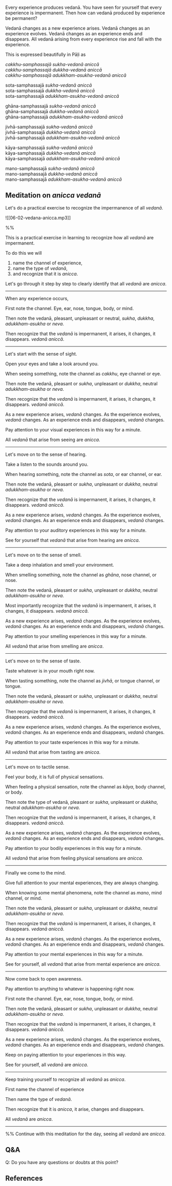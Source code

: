 Every experience produces vedanā. You have seen for yourself that every experience is impermanent. Then how can vedanā produced by experience be permanent?

Vedanā changes as a new experience arises. Vedanā changes as an experience evolves. Vedanā changes as an experience ends and disappears. All vedanā arising from every experience rise and fall with the experience. 

This is expressed beautifully in Pāḷi as

*cakkhu-samphassajā* *sukha-vedanā* *aniccā*  
*cakkhu-samphassajā* *dukkha-vedanā* *aniccā*  
*cakkhu-samphassajā* *adukkham-asukha-vedanā* *aniccā*  

sota-samphassajā *sukha-vedanā* *aniccā*  
sota-samphassajā *dukkha-vedanā* *aniccā*  
sota-samphassajā *adukkham-asukha-vedanā* *aniccā*  

ghāna-samphassajā *sukha-vedanā* *aniccā*  
ghāna-samphassajā *dukkha-vedanā* *aniccā*  
ghāna-samphassajā *adukkham-asukha-vedanā* *aniccā*  

jivhā-samphassajā *sukha-vedanā* *aniccā*  
jivhā-samphassajā *dukkha-vedanā* *aniccā*  
jivhā-samphassajā *adukkham-asukha-vedanā* *aniccā*  

kāya-samphassajā *sukha-vedanā* *aniccā*  
kāya-samphassajā *dukkha-vedanā* *aniccā*  
kāya-samphassajā *adukkham-asukha-vedanā* *aniccā*  

mano-samphassajā *sukha-vedanā* *aniccā*  
mano-samphassajā *dukkha-vedanā* *aniccā*  
mano-samphassajā *adukkham-asukha-vedanā* *aniccā*  

## Meditation on *anicca *vedanā**

Let's do a practical exercise to recognize the impermanence of all *vedanā*.

![[06-02-vedana-anicca.mp3]]

%%

This is a practical exercise in learning to recognize how all *vedanā* are impermanent. 

To do this we will 
1. name the channel of experience,
2. name the type of *vedanā*,
3. and recognize that it is *anicca*.

Let's go through it step by step to clearly identify that all *vedanā* are *anicca*.

---

When any experience occurs, 

First note the channel. Eye, ear, nose, tongue, body, or mind. 

Then note the vedanā, pleasant, unpleasant or neutral, *sukha*, *dukkha*, *adukkham-asukha* or *neva*.

Then recognize that the *vedanā* is impermanent, it arises, it changes, it disappears. *vedanā aniccā*.

---

Let's start with the sense of sight. 

Open your eyes and take a look around you. 

When seeing something, note the channel as *cakkhu*, eye channel or eye.

Then note the vedanā, pleasant or *sukha*, unpleasant or *dukkha*, neutral *adukkham-asukha* or *neva*.

Then recognize that the *vedanā* is impermanent, it arises, it changes, it disappears. *vedanā aniccā*.

As a new experience arises, *vedanā* changes. As the experience evolves, *vedanā* changes. As an experience ends and disappears, *vedanā* changes.

Pay attention to your visual experiences in this way for a minute.

All *vedanā* that arise from seeing are *anicca*.

---
Let's move on to the sense of hearing. 

Take a listen to the sounds around you.

When hearing something, note the channel as *sota*, or ear channel, or ear. 

Then note the vedanā, pleasant or *sukha*, unpleasant or *dukkha*, neutral *adukkham-asukha* or *neva*.

Then recognize that the *vedanā* is impermanent, it arises, it changes, it disappears. *vedanā aniccā*.

As a new experience arises, *vedanā* changes. As the experience evolves, *vedanā* changes. As an experience ends and disappears, *vedanā* changes.

Pay attention to your auditory experiences in this way for a minute.

See for yourself that *vedanā* that arise from hearing are *anicca*.


---
Let's move on to the sense of smell. 

Take a deep inhalation and smell your environment. 

When smelling something, note the channel as *ghāna*, nose channel, or nose. 

Then note the vedanā, pleasant or *sukha*, unpleasant or *dukkha*, neutral *adukkham-asukha* or *neva*.

Most importantly recognize that the *vedanā* is impermanent, it arises, it changes, it disappears. *vedanā aniccā*.

As a new experience arises, *vedanā* changes. As the experience evolves, *vedanā* changes. As an experience ends and disappears, *vedanā* changes.

Pay attention to your smelling experiences in this way for a minute.

All *vedanā* that arise from smelling are *anicca*.

---
Let's move on to the sense of taste. 

Taste whatever is in your mouth right now.

When tasting something, note the channel as *jivhā*, or tongue channel, or tongue. 

Then note the vedanā, pleasant or *sukha*, unpleasant or *dukkha*, neutral *adukkham-asukha* or *neva*.

Then recognize that the *vedanā* is impermanent, it arises, it changes, it disappears. *vedanā aniccā*.

As a new experience arises, *vedanā* changes. As the experience evolves, *vedanā* changes. As an experience ends and disappears, *vedanā* changes.

Pay attention to your taste experiences in this way for a minute.

All *vedanā* that arise from tasting are *anicca*.

---

Let's move on to tactile sense.

Feel your body, it is full of physical sensations.

When feeling a physical sensation, note the channel as *kāya*, body channel, or body. 

Then note the type of vedanā, pleasant or *sukha*, unpleasant or *dukkha*, neutral *adukkham-asukha* or *neva*.

Then recognize that the *vedanā* is impermanent, it arises, it changes, it disappears. *vedanā aniccā*.

As a new experience arises, *vedanā* changes. As the experience evolves, *vedanā* changes. As an experience ends and disappears, *vedanā* changes.

Pay attention to your bodily experiences in this way for a minute.

All *vedanā* that arise from feeling physical sensations are *anicca*.

---
Finally we come to the mind.

Give full attention to your mental experiences, they are always changing.

When knowing some mental phenomena, note the channel as *mano*, mind channel, or mind. 

Then note the vedanā, pleasant or *sukha*, unpleasant or *dukkha*, neutral *adukkham-asukha* or *neva*.

Then recognize that the *vedanā* is impermanent, it arises, it changes, it disappears. *vedanā aniccā*.

As a new experience arises, *vedanā* changes. As the experience evolves, *vedanā* changes. As an experience ends and disappears, *vedanā* changes.

Pay attention to your mental experiences in this way for a minute.

See for yourself, all *vedanā* that arise from mental experience are *anicca*.

---
Now come back to open awareness.

Pay attention to anything to whatever is happening right now. 

First note the channel. Eye, ear, nose, tongue, body, or mind. 

Then note the vedanā, pleasant or *sukha*, unpleasant or *dukkha*, neutral *adukkham-asukha* or *neva*.

Then recognize that the *vedanā* is impermanent, it arises, it changes, it disappears. *vedanā aniccā*.

As a new experience arises, *vedanā* changes. As the experience evolves, *vedanā* changes. As an experience ends and disappears, *vedanā* changes.

Keep on paying attention to your experiences in this way. 

See for yourself, all *vedanā* are *anicca*.

---

Keep training yourself to recognize all *vedanā* as *anicca*.

First name the channel of experience

Then name the type of *vedanā*.

Then recognize that it is *anicca*, it arise, changes and disappears. 

All *vedanā* are *anicca*.



---
%%
Continue with this meditation for the day, seeing all *vedanā* are *anicca*.

## Q&A

Q: Do you have any questions or doubts at this point?

## References
